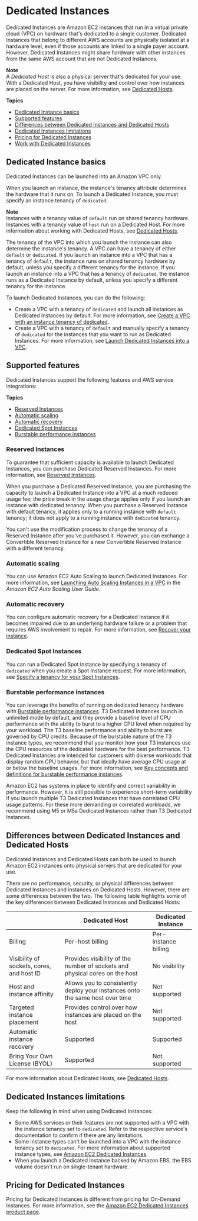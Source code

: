# Dedicated Instances<a name="dedicated-instance"></a>

Dedicated Instances are Amazon EC2 instances that run in a virtual private cloud \(VPC\) on hardware that's dedicated to a single customer\. Dedicated Instances that belong to different AWS accounts are physically isolated at a hardware level, even if those accounts are linked to a single payer account\. However, Dedicated Instances might share hardware with other instances from the same AWS account that are not Dedicated Instances\.

**Note**  
A *Dedicated Host* is also a physical server that's dedicated for your use\. With a Dedicated Host, you have visibility and control over how instances are placed on the server\. For more information, see [Dedicated Hosts](dedicated-hosts-overview.md)\.

**Topics**
+ [Dedicated Instance basics](#dedicated-howitworks)
+ [Supported features](#features)
+ [Differences between Dedicated Instances and Dedicated Hosts](#dh-di-diffs)
+ [Dedicated Instances limitations](#dedicated-limits)
+ [Pricing for Dedicated Instances](#dedicated-instance-pricing)
+ [Work with Dedicated Instances](dedicated-usage-overview.md)

## Dedicated Instance basics<a name="dedicated-howitworks"></a>

Dedicated Instances can be launched into an Amazon VPC only\.

When you launch an instance, the instance's tenancy attribute determines the hardware that it runs on\. To launch a Dedicated Instance, you must specify an instance tenancy of `dedicated`\.

**Note**  
Instances with a tenancy value of `default` run on shared tenancy hardware\. Instances with a tenancy value of `host` run on a Dedicated Host\. For more information about working with Dedicated Hosts, see [Dedicated Hosts](dedicated-hosts-overview.md)\.

The tenancy of the VPC into which you launch the instance can also determine the instance's tenancy\. A VPC can have a tenancy of either `default` or `dedicated`\. If you launch an instance into a VPC that has a tenancy of `default`, the instance runs on shared tenancy hardware by default, unless you specify a different tenancy for the instance\. If you launch an instance into a VPC that has a tenancy of `dedicated`, the instance runs as a Dedicated Instance by default, unless you specify a different tenancy for the instance\. 

To launch Dedicated Instances, you can do the following:
+ Create a VPC with a tenancy of `dedicated` and launch all instances as Dedicated Instances by default\. For more information, see [Create a VPC with an instance tenancy of dedicated](dedicated-usage-overview.md#creatingdedicatedvpc)\.
+ Create a VPC with a tenancy of `default` and manually specify a tenancy of `dedicated` for the instances that you want to run as Dedicated Instances\. For more information, see [Launch Dedicated Instances into a VPC](dedicated-usage-overview.md#dedicatedinstancesintovpc)\.

## Supported features<a name="features"></a>

Dedicated Instances support the following features and AWS service integrations:

**Topics**
+ [Reserved Instances](#dedicatedreservedinstances)
+ [Automatic scaling](#dedicated-instance-autoscaling)
+ [Automatic recovery](#dedicated-instance-recovery)
+ [Dedicated Spot Instances](#dedicated-instance-spot)
+ [Burstable performance instances](#dedicated-instance-burstable)

### Reserved Instances<a name="dedicatedreservedinstances"></a>

To guarantee that sufficient capacity is available to launch Dedicated Instances, you can purchase Dedicated Reserved Instances\. For more information, see [Reserved Instances](ec2-reserved-instances.md)\. 

When you purchase a Dedicated Reserved Instance, you are purchasing the capacity to launch a Dedicated Instance into a VPC at a much reduced usage fee; the price break in the usage charge applies only if you launch an instance with dedicated tenancy\. When you purchase a Reserved Instance with default tenancy, it applies only to a running instance with `default` tenancy; it does not apply to a running instance with `dedicated` tenancy\.

You can't use the modification process to change the tenancy of a Reserved Instance after you've purchased it\. However, you can exchange a Convertible Reserved Instance for a new Convertible Reserved Instance with a different tenancy\.

### Automatic scaling<a name="dedicated-instance-autoscaling"></a>

You can use Amazon EC2 Auto Scaling to launch Dedicated Instances\. For more information, see [Launching Auto Scaling Instances in a VPC](https://docs.aws.amazon.com/autoscaling/ec2/userguide/asg-in-vpc.html) in the *Amazon EC2 Auto Scaling User Guide*\.

### Automatic recovery<a name="dedicated-instance-recovery"></a>

You can configure automatic recovery for a Dedicated Instance if it becomes impaired due to an underlying hardware failure or a problem that requires AWS involvement to repair\. For more information, see [Recover your instance](ec2-instance-recover.md)\.

### Dedicated Spot Instances<a name="dedicated-instance-spot"></a>

You can run a Dedicated Spot Instance by specifying a tenancy of `dedicated` when you create a Spot Instance request\. For more information, see [Specify a tenancy for your Spot Instances](spot-requests.md#spot-instance-tenancy)\.

### Burstable performance instances<a name="dedicated-instance-burstable"></a>

You can leverage the benefits of running on dedicated tenancy hardware with [Burstable performance instances](burstable-performance-instances.md)\. T3 Dedicated Instances launch in unlimited mode by default, and they provide a baseline level of CPU performance with the ability to burst to a higher CPU level when required by your workload\. The T3 baseline performance and ability to burst are governed by CPU credits\. Because of the burstable nature of the T3 instance types, we recommend that you monitor how your T3 instances use the CPU resources of the dedicated hardware for the best performance\. T3 Dedicated Instances are intended for customers with diverse workloads that display random CPU behavior, but that ideally have average CPU usage at or below the baseline usages\. For more information, see [Key concepts and definitions for burstable performance instances](burstable-credits-baseline-concepts.md)\.

Amazon EC2 has systems in place to identify and correct variability in performance\. However, it is still possible to experience short\-term variability if you launch multiple T3 Dedicated Instances that have correlated CPU usage patterns\. For these more demanding or correlated workloads, we recommend using M5 or M5a Dedicated Instances rather than T3 Dedicated Instances\.

## Differences between Dedicated Instances and Dedicated Hosts<a name="dh-di-diffs"></a>

Dedicated Instances and Dedicated Hosts can both be used to launch Amazon EC2 instances onto physical servers that are dedicated for your use\.

There are no performance, security, or physical differences between Dedicated Instances and instances on Dedicated Hosts\. However, there are some differences between the two\. The following table highlights some of the key differences between Dedicated Instances and Dedicated Hosts:


|  | Dedicated Host | Dedicated Instance | 
| --- | --- | --- | 
| Billing | Per\-host billing | Per\-instance billing | 
| Visibility of sockets, cores, and host ID | Provides visibility of the number of sockets and physical cores on the host | No visibility | 
| Host and instance affinity | Allows you to consistently deploy your instances onto the same host over time | Not supported | 
| Targeted instance placement | Provides control over how instances are placed on the host | Not supported | 
| Automatic instance recovery | Supported | Supported | 
| Bring Your Own License \(BYOL\) | Supported | Not supported | 

For more information about Dedicated Hosts, see [Dedicated Hosts](dedicated-hosts-overview.md)\.

## Dedicated Instances limitations<a name="dedicated-limits"></a>

Keep the following in mind when using Dedicated Instances:
+ Some AWS services or their features are not supported with a VPC with the instance tenancy set to `dedicated`\. Refer to the respective service's documentation to confirm if there are any limitations\.
+ Some instance types can't be launched into a VPC with the instance tenancy set to `dedicated`\. For more information about supported instance types, see [Amazon EC2 Dedicated Instances](https://aws.amazon.com/ec2/purchasing-options/dedicated-instances/)\.
+ When you launch a Dedicated Instance backed by Amazon EBS, the EBS volume doesn't run on single\-tenant hardware\.

## Pricing for Dedicated Instances<a name="dedicated-instance-pricing"></a>

Pricing for Dedicated Instances is different from pricing for On\-Demand Instances\. For more information, see the [Amazon EC2 Dedicated Instances product page](https://aws.amazon.com/dedicated-instances)\.